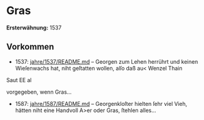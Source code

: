 # Gras

**Ersterwähnung:** 1537

## Vorkommen
- 1537: [jahre/1537/README.md](../jahre/1537/README.md) – Georgen zum Lehen herrührt und keinen Wieſenwachs
hat, niht geſtatten wollen, alſo daß au< Wenzel Thain


Saut EE al

vorgegeben, wenn Gras...
- 1587: [jahre/1587/README.md](../jahre/1587/README.md) – Georgenkloſter hielten ſehr
viel Vieh, hätten niht eine Handvoll A>er oder Gras,
ſtehlen alles...
